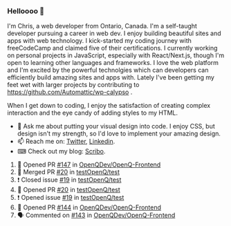 ### Helloooo 👋

I'm Chris, a web developer from Ontario, Canada. I'm a self-taught developer pursuing a career in web dev. I enjoy building beautiful sites and apps with web technology.
I kick-started my coding journey with freeCodeCamp and claimed five of their certifications.  I currently working on personal projects in JavaScript, especially with React/Next.js, though I'm open to learning other languages and frameworks. I love the web platform and I'm excited by the powerful technolgies which can developers can efficiently build amazing sites and apps with. Lately I've been getting my feet wet with larger projects by contributing to https://github.com/Automattic/wp-calypso .

When I get down to coding, I enjoy the satisfaction of creating complex interaction and the eye candy of adding styles to my HTML. 

- 💬 Ask me about putting your visual design into code. I enjoy CSS, but design isn't my strength, so I'd love to implement your amazing design.
- 📫 Reach me on: [Twitter](https://twitter.com/Christo28120856), [Linkedin](https://www.linkedin.com/in/christopher-stevers-07b9a5204/).
- ⌨ Check out my blog: [Scribo](https://christopherstevers.cf).
<!--
**Christopher-Stevers/Christopher-Stevers** is a ✨ _special_ ✨ repository because its `README.md` (this file) appears on your GitHub profile.

Here are some ideas to get you started:

- 🔭 I’m currently working on ...
- 🌱 I’m currently learning ...
- 👯 I’m looking to collaborate on ...
- 🤔 I’m looking for help with ...
- 😄 Pronouns: ...
- ⚡ Fun fact: ...
-->

<!--START_SECTION:activity-->
1. 💪 Opened PR [#147](https://github.com/OpenQDev/OpenQ-Frontend/pull/147) in [OpenQDev/OpenQ-Frontend](https://github.com/OpenQDev/OpenQ-Frontend)
2. 🎉 Merged PR [#20](https://github.com/testOpenQ/test/pull/20) in [testOpenQ/test](https://github.com/testOpenQ/test)
3. ❗️ Closed issue [#19](https://github.com/testOpenQ/test/issues/19) in [testOpenQ/test](https://github.com/testOpenQ/test)
4. 💪 Opened PR [#20](https://github.com/testOpenQ/test/pull/20) in [testOpenQ/test](https://github.com/testOpenQ/test)
5. ❗️ Opened issue [#19](https://github.com/testOpenQ/test/issues/19) in [testOpenQ/test](https://github.com/testOpenQ/test)
6. 💪 Opened PR [#144](https://github.com/OpenQDev/OpenQ-Frontend/pull/144) in [OpenQDev/OpenQ-Frontend](https://github.com/OpenQDev/OpenQ-Frontend)
7. 🗣 Commented on [#143](https://github.com/OpenQDev/OpenQ-Frontend/issues/143) in [OpenQDev/OpenQ-Frontend](https://github.com/OpenQDev/OpenQ-Frontend)
<!--END_SECTION:activity-->
